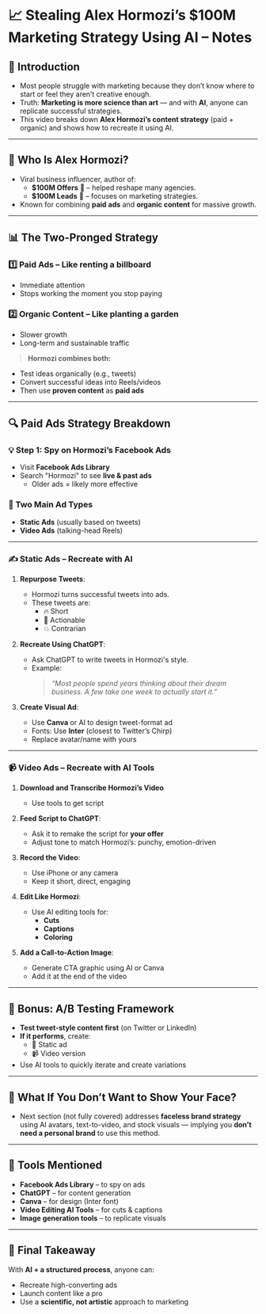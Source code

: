 # 📈 Stealing Alex Hormozi’s $100M Marketing Strategy Using AI – Notes

## 🎯 Introduction
- Most people struggle with marketing because they don’t know where to start or feel they aren’t creative enough.
- Truth: **Marketing is more science than art** — and with **AI**, anyone can replicate successful strategies.
- This video breaks down **Alex Hormozi’s content strategy** (paid + organic) and shows how to recreate it using AI.

---

## 🧠 Who Is Alex Hormozi?
- Viral business influencer, author of:
  - **$100M Offers** 📘 – helped reshape many agencies.
  - **$100M Leads** 📙 – focuses on marketing strategies.
- Known for combining **paid ads** and **organic content** for massive growth.

---

## 📊 The Two-Pronged Strategy

### 1️⃣ **Paid Ads** – Like renting a billboard
- Immediate attention
- Stops working the moment you stop paying

### 2️⃣ **Organic Content** – Like planting a garden
- Slower growth
- Long-term and sustainable traffic

> **Hormozi combines both:**
- Test ideas organically (e.g., tweets)
- Convert successful ideas into Reels/videos
- Then use **proven content** as **paid ads**

---

## 🔍 Paid Ads Strategy Breakdown

### 💡 Step 1: Spy on Hormozi’s Facebook Ads
- Visit **Facebook Ads Library**
- Search "Hormozi" to see **live & past ads**
  - Older ads = likely more effective

### 🎨 Two Main Ad Types
- **Static Ads** (usually based on tweets)
- **Video Ads** (talking-head Reels)

---

### ✍️ Static Ads – Recreate with AI

1. **Repurpose Tweets**:
   - Hormozi turns successful tweets into ads.
   - These tweets are:
     - 🔥 Short
     - 🎯 Actionable
     - 💥 Contrarian

2. **Recreate Using ChatGPT**:
   - Ask ChatGPT to write tweets in Hormozi's style.
   - Example:  
     > *“Most people spend years thinking about their dream business. A few take one week to actually start it.”*

3. **Create Visual Ad**:
   - Use **Canva** or AI to design tweet-format ad
   - Fonts: Use **Inter** (closest to Twitter’s Chirp)
   - Replace avatar/name with yours

---

### 📹 Video Ads – Recreate with AI Tools

1. **Download and Transcribe Hormozi’s Video**
   - Use tools to get script

2. **Feed Script to ChatGPT**:
   - Ask it to remake the script for **your offer**
   - Adjust tone to match Hormozi’s: punchy, emotion-driven

3. **Record the Video**:
   - Use iPhone or any camera
   - Keep it short, direct, engaging

4. **Edit Like Hormozi**:
   - Use AI editing tools for:
     - **Cuts**
     - **Captions**
     - **Coloring**

5. **Add a Call-to-Action Image**:
   - Generate CTA graphic using AI or Canva
   - Add it at the end of the video

---

## 🧪 Bonus: A/B Testing Framework

- **Test tweet-style content first** (on Twitter or LinkedIn)
- **If it performs**, create:
  - 📸 Static ad
  - 📹 Video version
- Use AI tools to quickly iterate and create variations

---

## 🚫 What If You Don’t Want to Show Your Face?
- Next section (not fully covered) addresses **faceless brand strategy** using AI avatars, text-to-video, and stock visuals — implying you **don’t need a personal brand** to use this method.

---

## 🧰 Tools Mentioned
- **Facebook Ads Library** – to spy on ads
- **ChatGPT** – for content generation
- **Canva** – for design (Inter font)
- **Video Editing AI Tools** – for cuts & captions
- **Image generation tools** – to replicate visuals

---

## 🧠 Final Takeaway
With **AI + a structured process**, anyone can:
- Recreate high-converting ads
- Launch content like a pro
- Use a **scientific, not artistic** approach to marketing
